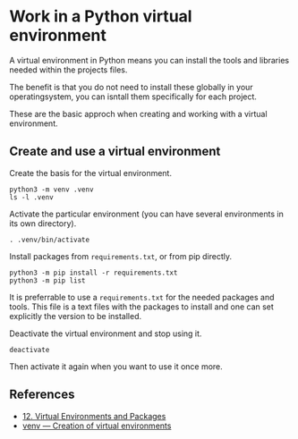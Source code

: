 Work in a Python virtual environment
===========================

A virtual environment in Python means you can install the tools and libraries needed within the projects files.

The benefit is that you do not need to install these globally in your operatingsystem, you can isntall them specifically for each project.

These are the basic approch when creating and working with a virtual environment.



Create and use a virtual environment
---------------------------

Create the basis for the virtual environment.

```
python3 -m venv .venv
ls -l .venv
```

Activate the particular environment (you can have several environments in its own directory).

```
. .venv/bin/activate
```

Install packages from `requirements.txt`, or from pip directly.

```
python3 -m pip install -r requirements.txt
python3 -m pip list
```

It is preferrable to use a `requirements.txt` for the needed packages and tools. This file is a text files with the packages to install and one can set explicitly the version to be installed.

Deactivate the virtual environment and stop using it.

```
deactivate
```

Then activate it again when you want to use it once more.



References
--------------------------

* [12. Virtual Environments and Packages](https://docs.python.org/3/tutorial/venv.html)
* [venv — Creation of virtual environments](https://docs.python.org/3/library/venv.html)
